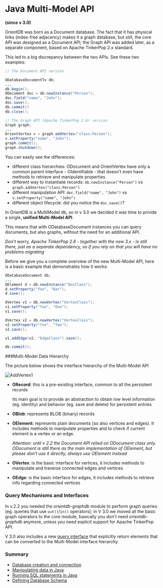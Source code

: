 # Java Multi-Model API 

**(since v 3.0)** 

OrientDB was born as a Document database. The fact that it has physical links 
(index-free adjacency) makes it a graph database, but still, the core API was 
designed as a Document API; the Graph API was added later, as a separate component,
based on Apache TinkerPop 2.x standard.

This led to a big discrepancy between the two APIs. See these two examples:

```java
// The Document API version

ODatabaseDocumentTx db;
...
db.begin();
ODocument doc = db.newInstance("Person");
doc.field("name", "John");
doc.save();
db.commit()
db.close();

```

```java
// The Graph API (Apache TinkerPop 2.6) version
Graph graph;
...
OrientVertex v = graph.addVertex("class:Person");
v.setProperty("name", "John");
graph.commit();
graph.shutdown();
```


You can easily see the differences:

- different class hierarchies: ODocument and OrientVertex have only a common parent interface - OIdentifiable - 
 that doesn't even have methods to retrieve and manipulate properties
- different way to instantiate records: `db.newInstance("Person")` vs `graph.addVertex("class:Person")`
- different manipulation API: `doc.field("name", "John")` vs `v.setProperty("name", "John")`
- different object lifecycle: did you notice the `doc.save()`?


In OrientDB is a MultiModel db, so in v 3.0 we decided it was time to privide a single, **unified Multi-Model API**.

This means that with ODatabaseDocument instances you can query documents, but also graphs, without the need for an additional API.

*Don't worry, Apache TinkerPop 2.6 - together with the new 3.x - is still there, just as a separate dependency, so if you 
 rely on that you will have no problems migrating*
 
Before we give you a complete overview of the new Multi-Model API, here is a basic example that demonstrates how it works:

```java
ODatabaseDocument db;
...
OElement d = db.newInstance("DocClass");
d.setProperty("foo", "Bar");
d.save();

OVertex v1 = db.newVertex("VertexClass");
v1.setProperty("foo", "One");
v1.save();

OVertex v2 = db.newVertex("VertexClass");
v2.setProperty("foo", "Two");
v2.save();

v1.addEdge(v2, "EdgeClass").save();

db.commit();
```

###Multi-Model Data Hierarchy

The picture below shows the interface hierarchy of the Multi-Model API

![AddVertex1](images/ORecordHierarchy.png)

- **ORecord**: this is a pre-existing interface, common to all the persistent records
  
  Its main goal is to provide an abstraction to obtain low level information (eg. identity) and behavior 
  (eg. save and delete) for persistent entries  
- **OBlob**: represents BLOB (binary) records
- **OElement**: represents plain documents (so also vertices and edges). It includes methods
  to manipulate properties and to check if current element is a vertex or an edge.
  
  *Attention: until v 2.2 the Document API relied on ODocument class only. ODocument is still there
  as the main implementation of OElement, but please don't use it directly, always use OElement instead*
- **OVertex**: is the basic interface for vertices, it includes methods to manipulate and traverse connected edges and vertices
- **OEdge**: is the basic interface for edges, it includes methods to retrieve info regarding connected vertices

### Query Mechanisms and Interfaces

In v.2.2 you needed the *orientdb-graphdb* module to perform graph queries (eg. queries that use `out()`/`in()` operators); 
in V 3.0 we moved all the basic graph operators to the core module, basically you don't need *orientdb-graphdb* anymore, unless
you need explicit support for Apache TinkerPop API.

V 3.0 also includes a new [query interface](Java-Query-API.md) that explicitly return elements that can be converted to the Multi-Model 
interface hierarchy. 

### Summary

- [Database creation and connection](Java-MultiModel-Database-API.md)
- [Manipulating data in Java](Java-MultiModel-Data-API.md)
- [Running SQL statements in Java](Java-Query-API.md)
- [Defining Database Schema](Java-MultiModel-Schema-API.md)